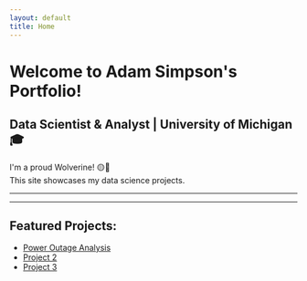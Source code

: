 ```yaml
---
layout: default
title: Home
---
```


# Welcome to Adam Simpson's Portfolio!

<lottie-player src="https://assets6.lottiefiles.com/packages/lf20_pprxh53t.json" background="transparent" speed="1" style="width: 300px; height: 300px;" loop autoplay></lottie-player>

## Data Scientist & Analyst | University of Michigan 🎓

I'm a proud Wolverine! 🟡🔵  
This site showcases my data science projects.

---

<div class="parallax"></div>

---

## Featured Projects:
- [Power Outage Analysis](./projects/power-outage.html)
- [Project 2](./projects/project-2.html)
- [Project 3](./projects/project-3.html)